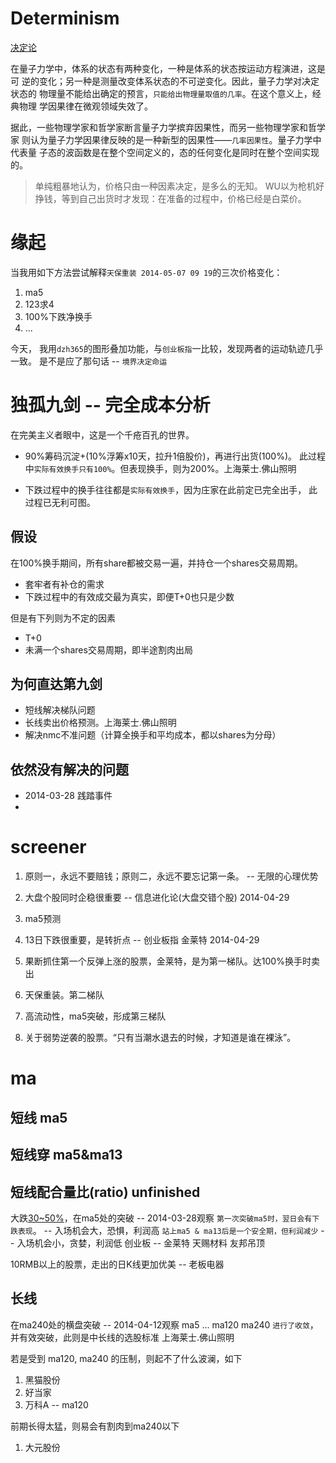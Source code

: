 # Determinism 

  [决定论](http://baike.baidu.com/view/40707.htm?fr=aladdin)

  在量子力学中，体系的状态有两种变化，一种是体系的状态按运动方程演进，这是可
  逆的变化；另一种是测量改变体系状态的不可逆变化。因此，量子力学对决定状态的
  物理量不能给出确定的预言，`只能给出物理量取值的几率`。在这个意义上，经典物理
  学因果律在微观领域失效了。

  据此，一些物理学家和哲学家断言量子力学摈弃因果性，而另一些物理学家和哲学家
  则认为量子力学因果律反映的是一种新型的因果性——`几率因果性`。量子力学中代表量
  子态的波函数是在整个空间定义的，态的任何变化是同时在整个空间实现的。

  > 单纯粗暴地认为，价格只由一种因素决定，是多么的无知。
  > WU以为枪机好挣钱，等到自己出货时才发现：在准备的过程中，价格已经是白菜价。

# 缘起

  当我用如下方法尝试解释`天保重装 2014-05-07 09 19`的三次价格变化： 
  1. ma5
  2. 123求4
  3. 100%下跌净换手
  4. ...

  今天，
  我用`dzh365`的图形叠加功能，与`创业板指`一比较，发现两者的运动轨迹几乎一致。
  是不是应了那句话 -- `境界决定命运`

# 独孤九剑 -- 完全成本分析

  在完美主义者眼中，这是一个千疮百孔的世界。

  - 90%筹码沉淀+(10%浮筹x10天，拉升1倍股价)，再进行出货(100%)。
  此过程中`实际有效换手只有100%`。但表现换手，则为200%。上海莱士.佛山照明

  - 下跌过程中的换手往往都是`实际有效换手`，因为庄家在此前定已完全出手，
  此过程已无利可图。

## 假设

  在100%换手期间，所有share都被交易一遍，并持仓一个shares交易周期。

  * 套牢者有补仓的需求
  * 下跌过程中的有效成交最为真实，即便T+0也只是少数

  但是有下列则为不定的因素
  * T+0
  * 未满一个shares交易周期，即半途割肉出局

## 为何直达第九剑

  * 短线解决梯队问题
  * 长线卖出价格预测。上海莱士.佛山照明
  * 解决nmc不准问题（计算全换手和平均成本，都以shares为分母）

## 依然没有解决的问题
  * 2014-03-28 践踏事件
  * 

# screener

  1. 原则一，永远不要赔钱；原则二，永远不要忘记第一条。 -- 无限的心理优势

  1. 大盘个股同时企稳很重要     -- 信息进化论(大盘交错个股) 2014-04-29
  4. ma5预测
  2. 13日下跌很重要，是转折点   -- 创业板指 金莱特 2014-04-29

  5. 果断抓住第一个反弹上涨的股票，金莱特，是为第一梯队。达100%换手时卖出
  6. 天保重装。第二梯队
  7. 高流动性，ma5突破，形成第三梯队

  8. 关于弱势逆袭的股票。“只有当潮水退去的时候，才知道是谁在裸泳”。

# ma

## 短线 ma5
## 短线穿 ma5&ma13
## 短线配合量比(ratio) unfinished

  大跌[30~50%](13内)，在ma5处的突破 -- 2014-03-28观察
  `第一次突破ma5时，翌日会有下跌表现`。       -- 入场机会大，恐惧，利润高
  `站上ma5 & ma13后是一个安全期，但利润减少`  -- 入场机会小，贪婪，利润低
  创业板 -- 金莱特 天赐材料 友邦吊顶 

  10RMB以上的股票，走出的日K线更加优美 -- 老板电器

## 长线

  在ma240处的横盘突破 -- 2014-04-12观察
  ma5 ... ma120 ma240 `进行了收敛`，并有效突破，此则是中长线的选股标准
  上海莱士.佛山照明

  若是受到 ma120, ma240 的压制，则起不了什么波澜，如下

  1. 黑猫股份
  2. 好当家
  3. 万科A        -- ma120

  前期长得太猛，则易会有割肉到ma240以下

  1. 大元股份

